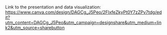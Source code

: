 Link to the presentation and data visualization:
https://www.canva.com/design/DAGCg_J5Peo/2FlxfeZkyPt0Y7zZPv7tdg/edit?utm_content=DAGCg_J5Peo&utm_campaign=designshare&utm_medium=link2&utm_source=sharebutton
